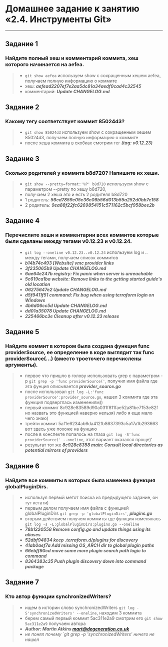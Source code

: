 # Домашнее задание к занятию «2.4. Инструменты Git»

---
## Задание 1
### Найдите полный хеш и комментарий коммита, хеш которого начинается на aefea.
>+ `git show aefea` используем show c сокращенным хешем aefea, получаем полную информацию о коммите
>+ хеш: ***aefead2207ef7e2aa5dc81a34aedf0cad4c32545***
>+ комментарий:  ***Update CHANGELOG.md***
## Задание 2
### Какому тегу соответствует коммит 85024d3? 
>+ `git show 85024d3` используем show c сокращенным хешем 85024d3, получаем полную информацию о коммите
>+ после хеша коммита в скобках смотрим тег ***(tag: v0.12.23)***
## Задание 3
### Сколько родителей у коммита b8d720? Напишите их хеши. 
>+ `git show --pretty=format:'%P' b8d720` используем show c параметром --pretty по хешу b8d720, 
>+ получаем 2 хеша это и есть 2 родителя b8d720 
>+ 1 родитель: ***56cd7859e05c36c06b56d013b55a252d0bb7e158***
>+ 2 родитель: ***9ea88f22fc6269854151c571162c5bcf958bee2b***
## Задание 4
### Перечислите хеши и комментарии всех коммитов которые были сделаны между тегами v0.12.23 и v0.12.24. 
>+ `git log --oneline v0.12.23..v0.12.24` используем log и .. между тегами, получаем список коммитов
>+ ***b14b74c493 [Website] vmc provider links***
>+ ***3f235065b9 Update CHANGELOG.md***
>+ ***6ae64e247b registry: Fix panic when server is unreachable***
>+ ***5c619ca1ba website: Remove links to the getting started guide's old location***
>+ ***06275647e2 Update CHANGELOG.md***
>+ ***d5f9411f51 command: Fix bug when using terraform login on Windows***
>+ ***4b6d06cc5d Update CHANGELOG.md***
>+ ***dd01a35078 Update CHANGELOG.md***
>+ ***225466bc3e Cleanup after v0.12.23 release***
## Задание 5
### Найдите коммит в котором была создана функция func providerSource, ее определение в коде выглядит так func providerSource(...) (вместо троеточего перечислены аргументы). 
>+ первое что пришло в голову использовать grep с параметром -p `git grep -p 'func providerSource('`, получил имя файла где эта фунция описывается ***provider_source.go***
>+ после использовал `git log -L:'func providerSource':provider_source.go`, нашел 3 коммита где эта функция подверглась изменениям))
>+ первый коммит 8c928e83589d90a031f811fae52a81be7153e82f но назвать это функцией наверно нельзя) либо я еще мало чего знаю)
>+ трейти коммит 5af1e6234ab6da412fb8637393c5a17a1b293663 вот здесь уже похоже на фунцию
>+ после в конспекте попалось на глаза `git log -S'func providerSource(' --oneline`, этот вариант оказался проще)'
>+ результат тот же ***8c928e8358 main: Consult local directories as potential mirrors of providers***
## Задание 6
###  Найдите все коммиты в которых была изменена функция globalPluginDirs.
>+ используя первый метот поиска из предыдущего задание, он тут кстати)
>+ первым делом получаем имя файла с функцией globalPluginDirs `git grep -p 'globalPluginDirs'`, ***plugins.go***
>+ вторым действием получем коммиты где функция изменялась `git log -s -L:globalPluginDirs:plugins.go --oneline`
>+ ***78b1220558 Remove config.go and update things using its aliases***
>+ ***52dbf94834 keep .terraform.d/plugins for discovery***
>+ ***41ab0aef7a Add missing OS_ARCH dir to global plugin paths*** 
>+ ***66ebff90cd move some more plugin search path logic to command*** 
>+ ***8364383c35 Push plugin discovery down into command package***
## Задание 7
###  Кто автор функции synchronizedWriters?
>+ ищем в истории слово synchronizedWriters `git log -S'synchronizedWriters' --oneline`, находим 3 коммита
>+ берем самый первый коммит 5ac311e2a9 смотрим его `git show 5ac311e2a9` получаем автора
>+ ***Author: Martin Atkins <mart@degeneration.co.uk>***
>+ *не понял почему `git grep -p 'synchronizedWriters' ничего не нашел*
